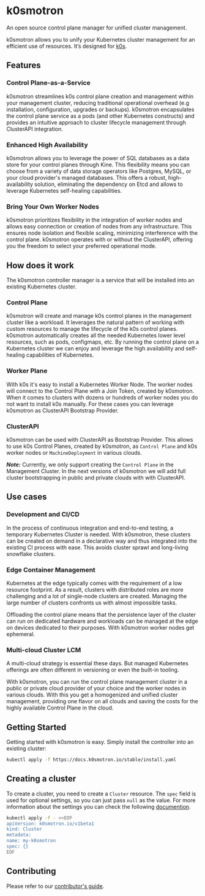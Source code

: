 # k0smotron

An open source control plane manager for unified cluster management.

k0smotron allows you to unify your Kubernetes cluster management for an efficient use of resources. It’s designed for [k0s](https://k0sproject.io/).

## Features

### Control Plane-as-a-Service

k0smotron streamlines k0s control plane creation and management within your management cluster, reducing traditional operational overhead (e.g  installation, configuration, upgrades or backups). k0smotron encapsulates the control plane service as a pods (and other Kubernetes constructs) and provides an intuitive approach to cluster lifecycle management through ClusterAPI integration.

### Enhanced High Availability

k0smotron allows you to leverage the power of SQL databases as a data store for your control planes through Kine. This flexibility means you can choose from a variety of data storage operators like Postgres, MySQL, or your cloud provider's managed databases. This offers a robust, high-availability solution, eliminating the dependency on Etcd and allows to leverage Kubernetes self-healing capabilities.

### Bring Your Own Worker Nodes

k0smotron prioritizes flexibility in the integration of worker nodes and allows easy connection or creation of nodes from any infrastructure. This ensures node isolation and flexible scaling, minimizing interference with the control plane. k0smotron operates with or without the ClusterAPI, offering you the freedom to select your preferred operational mode.

## How does it work
The k0smotron controller manager is a service that will be installed into an existing Kubernetes cluster. 
### Control Plane
k0smotron will create and manage k0s control planes in the management cluster like a workload. It leverages the natural pattern of working with custom resources to manage the lifecycle of the k0s control planes. k0smotron automatically creates all the needed Kubernetes lower level resources, such as pods, configmaps, etc. 
By running the control plane on a Kubernetes cluster we can enjoy and leverage the high availability and self-healing capabilities of Kubernetes.

### Worker Plane
With k0s it's easy to install a Kubernetes Worker Node. The worker nodes will connect to the Control Plane with a Join Token, created by k0smotron. When it comes to clusters with dozens or hundreds of worker nodes you do not want to install k0s manually. For these cases you can leverage k0smotron as ClusterAPI Bootstrap Provider. 

### ClusterAPI
k0smotron can be used with ClusterAPI as Bootstrap Provider. This allows to use k0s Control Planes, created by k0smotron, as `Control Plane` and k0s worker nodes or `MachineDeployment` in various clouds.

***Note:*** Currently, we only support creating the `Control Plane` in the Management Cluster. In the next versions of k0smotron we will add full cluster bootstrapping in public and private clouds with with ClusterAPI.

## Use cases

### Development and CI/CD

In the process of continuous integration and end-to-end testing, a temporary Kubernetes Cluster is needed. With k0smotron, these clusters can be created on demand in a declarative way and thus integrated into the existing CI process with ease. This avoids cluster sprawl and long-living snowflake clusters.

### Edge Container Management

Kubernetes at the edge typically comes with the requirement of a low resource footprint. As a result, clusters with distributed roles are more challenging and a lot of single-node clusters are created. Managing the large number of clusters confronts us with almost impossible tasks. 

Offloading the control plane means that the persistence layer of the cluster can run on dedicated hardware and workloads can be managed at the edge on devices dedicated to their purposes. With k0smotron worker nodes get ephemeral.

### Multi-cloud Cluster LCM

A multi-cloud strategy is essential these days. But managed Kubernetes offerings are often different in versioning or even the built-in tooling.

With k0smotron, you can run the control plane management cluster in a public or private cloud provider of your choice and the worker nodes in various clouds. With this you get a homogenized and unified cluster management, providing one flavor on all clouds and saving the costs for the highly available Control Plane in the cloud.

## Getting Started
Getting started with k0smotron is easy. Simply install the controller into an existing cluster:

```bash
kubectl apply -f https://docs.k0smotron.io/stable/install.yaml
```

## Creating a cluster

To create a cluster, you need to create a `Cluster` resource. The `spec` field is used for optional settings, so you can just pass `null` as the value.
For more information about the settings you can check the following [documention](https://docs.k0smotron.io/stable/resource-reference/#cluster).

``` bash
kubectl apply -f - <<EOF
apiVersion: k0smotron.io/v1beta1
kind: Cluster
metadata:
name: my-k0smotron
spec: {}
EOF
```

## Contributing

Please refer to our [contributor's guide](contributors/).